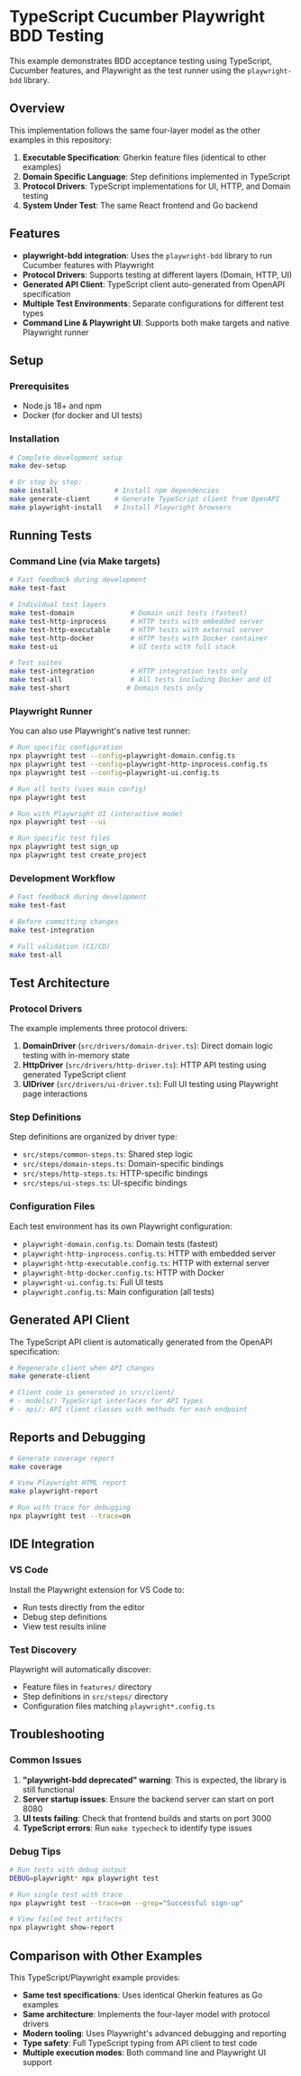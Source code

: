 # TypeScript Cucumber Playwright BDD Testing

This example demonstrates BDD acceptance testing using TypeScript, Cucumber features, and Playwright as the test runner using the `playwright-bdd` library.

## Overview

This implementation follows the same four-layer model as the other examples in this repository:

1. **Executable Specification**: Gherkin feature files (identical to other examples)
2. **Domain Specific Language**: Step definitions implemented in TypeScript
3. **Protocol Drivers**: TypeScript implementations for UI, HTTP, and Domain testing
4. **System Under Test**: The same React frontend and Go backend

## Features

- **playwright-bdd integration**: Uses the `playwright-bdd` library to run Cucumber features with Playwright
- **Protocol Drivers**: Supports testing at different layers (Domain, HTTP, UI)
- **Generated API Client**: TypeScript client auto-generated from OpenAPI specification
- **Multiple Test Environments**: Separate configurations for different test types
- **Command Line & Playwright UI**: Supports both make targets and native Playwright runner

## Setup

### Prerequisites

- Node.js 18+ and npm
- Docker (for docker and UI tests)

### Installation

```bash
# Complete development setup
make dev-setup

# Or step by step:
make install              # Install npm dependencies
make generate-client      # Generate TypeScript client from OpenAPI
make playwright-install   # Install Playwright browsers
```

## Running Tests

### Command Line (via Make targets)

```bash
# Fast feedback during development
make test-fast

# Individual test layers
make test-domain              # Domain unit tests (fastest)
make test-http-inprocess      # HTTP tests with embedded server
make test-http-executable     # HTTP tests with external server
make test-http-docker         # HTTP tests with Docker container
make test-ui                  # UI tests with full stack

# Test suites
make test-integration         # HTTP integration tests only
make test-all                 # All tests including Docker and UI
make test-short              # Domain tests only
```

### Playwright Runner

You can also use Playwright's native test runner:

```bash
# Run specific configuration
npx playwright test --config=playwright-domain.config.ts
npx playwright test --config=playwright-http-inprocess.config.ts
npx playwright test --config=playwright-ui.config.ts

# Run all tests (uses main config)
npx playwright test

# Run with Playwright UI (interactive mode)
npx playwright test --ui

# Run specific test files
npx playwright test sign_up
npx playwright test create_project
```

### Development Workflow

```bash
# Fast feedback during development
make test-fast

# Before committing changes
make test-integration

# Full validation (CI/CD)
make test-all
```

## Test Architecture

### Protocol Drivers

The example implements three protocol drivers:

1. **DomainDriver** (`src/drivers/domain-driver.ts`): Direct domain logic testing with in-memory state
2. **HttpDriver** (`src/drivers/http-driver.ts`): HTTP API testing using generated TypeScript client
3. **UIDriver** (`src/drivers/ui-driver.ts`): Full UI testing using Playwright page interactions

### Step Definitions

Step definitions are organized by driver type:

- `src/steps/common-steps.ts`: Shared step logic
- `src/steps/domain-steps.ts`: Domain-specific bindings
- `src/steps/http-steps.ts`: HTTP-specific bindings
- `src/steps/ui-steps.ts`: UI-specific bindings

### Configuration Files

Each test environment has its own Playwright configuration:

- `playwright-domain.config.ts`: Domain tests (fastest)
- `playwright-http-inprocess.config.ts`: HTTP with embedded server
- `playwright-http-executable.config.ts`: HTTP with external server
- `playwright-http-docker.config.ts`: HTTP with Docker
- `playwright-ui.config.ts`: Full UI tests
- `playwright.config.ts`: Main configuration (all tests)

## Generated API Client

The TypeScript API client is automatically generated from the OpenAPI specification:

```bash
# Regenerate client when API changes
make generate-client

# Client code is generated in src/client/
# - models/: TypeScript interfaces for API types
# - api/: API client classes with methods for each endpoint
```

## Reports and Debugging

```bash
# Generate coverage report
make coverage

# View Playwright HTML report
make playwright-report

# Run with trace for debugging
npx playwright test --trace=on
```

## IDE Integration

### VS Code

Install the Playwright extension for VS Code to:
- Run tests directly from the editor
- Debug step definitions
- View test results inline

### Test Discovery

Playwright will automatically discover:
- Feature files in `features/` directory
- Step definitions in `src/steps/` directory
- Configuration files matching `playwright*.config.ts`

## Troubleshooting

### Common Issues

1. **"playwright-bdd deprecated" warning**: This is expected, the library is still functional
2. **Server startup issues**: Ensure the backend server can start on port 8080
3. **UI tests failing**: Check that frontend builds and starts on port 3000
4. **TypeScript errors**: Run `make typecheck` to identify type issues

### Debug Tips

```bash
# Run tests with debug output
DEBUG=playwright* npx playwright test

# Run single test with trace
npx playwright test --trace=on --grep="Successful sign-up"

# View failed test artifacts
npx playwright show-report
```

## Comparison with Other Examples

This TypeScript/Playwright example provides:

- **Same test specifications**: Uses identical Gherkin features as Go examples
- **Same architecture**: Implements the four-layer model with protocol drivers
- **Modern tooling**: Uses Playwright's advanced debugging and reporting
- **Type safety**: Full TypeScript typing from API client to test code
- **Multiple execution modes**: Both command line and Playwright UI support